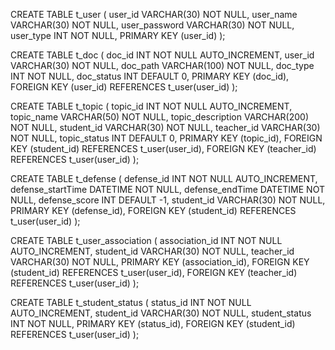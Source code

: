 CREATE TABLE t_user (
user_id VARCHAR(30) NOT NULL,
user_name VARCHAR(30) NOT NULL,
user_password VARCHAR(30) NOT NULL,
user_type INT NOT NULL,
PRIMARY KEY (user_id)
);

CREATE TABLE t_doc (
doc_id INT NOT NULL AUTO_INCREMENT,
user_id VARCHAR(30) NOT NULL,
doc_path VARCHAR(100) NOT NULL,
doc_type INT NOT NULL,
doc_status INT DEFAULT 0,
PRIMARY KEY (doc_id),
FOREIGN KEY (user_id) REFERENCES t_user(user_id)
);

CREATE TABLE t_topic (
topic_id INT NOT NULL AUTO_INCREMENT,
topic_name VARCHAR(50) NOT NULL,
topic_description VARCHAR(200) NOT NULL,
student_id VARCHAR(30) NOT NULL,
teacher_id VARCHAR(30) NOT NULL,
topic_status INT DEFAULT 0,
PRIMARY KEY (topic_id),
FOREIGN KEY (student_id) REFERENCES t_user(user_id),
FOREIGN KEY (teacher_id) REFERENCES t_user(user_id)
);

CREATE TABLE t_defense (
defense_id INT NOT NULL AUTO_INCREMENT,
defense_startTime DATETIME NOT NULL,
defense_endTime DATETIME NOT NULL,
defense_score INT DEFAULT -1,
student_id VARCHAR(30) NOT NULL,
PRIMARY KEY (defense_id),
FOREIGN KEY (student_id) REFERENCES t_user(user_id)
);

CREATE TABLE t_user_association (
association_id INT NOT NULL AUTO_INCREMENT,
student_id VARCHAR(30) NOT NULL,
teacher_id VARCHAR(30) NOT NULL,
PRIMARY KEY (association_id),
FOREIGN KEY (student_id) REFERENCES t_user(user_id),
FOREIGN KEY (teacher_id) REFERENCES t_user(user_id)
);

CREATE TABLE t_student_status (
status_id INT NOT NULL AUTO_INCREMENT,
student_id VARCHAR(30) NOT NULL,
student_status INT NOT NULL,
PRIMARY KEY (status_id),
FOREIGN KEY (student_id) REFERENCES t_user(user_id)
);

